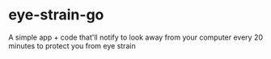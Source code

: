 # eye-strain-go
A simple app + code that'll notify to look away from your computer every 20 minutes to protect you from eye strain
